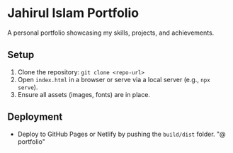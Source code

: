 # Jahirul Islam Portfolio
A personal portfolio showcasing my skills, projects, and achievements.

## Setup
1. Clone the repository: `git clone <repo-url>`
2. Open `index.html` in a browser or serve via a local server (e.g., `npx serve`).
3. Ensure all assets (images, fonts) are in place.

## Deployment
- Deploy to GitHub Pages or Netlify by pushing the `build/dist` folder.
"@ portfolio" 
